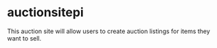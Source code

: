 # auctionsitepi
This auction site will allow users to create auction listings for items they want to sell. 
